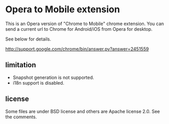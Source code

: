 Opera to Mobile extension
=========================

This is an Opera version of "Chrome to Mobile" chrome extension. You can send a current url to Chrome for Android/iOS from Opera for desktop.

See below for details.

http://support.google.com/chrome/bin/answer.py?answer=2451559

limitation
----------

 * Snapshot generation is not supported.
 * i18n support is disabled.

license
-------

Some files are under BSD license and others are Apache license 2.0. See the comments.
